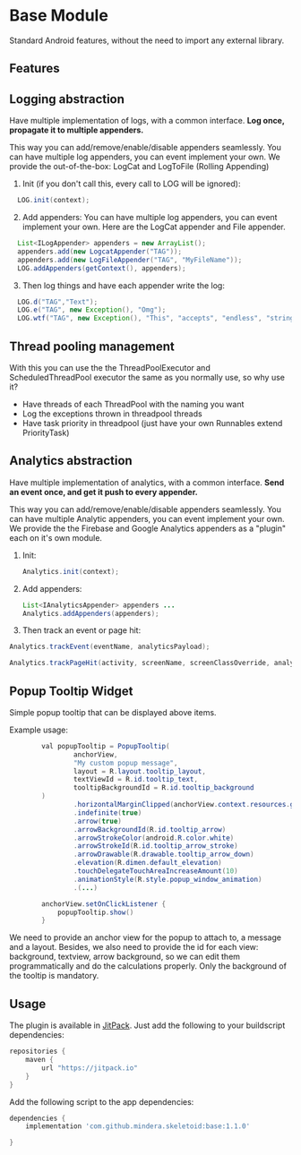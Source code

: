 # Base Module
Standard Android features, without the need to import any external library.

## Features

## Logging abstraction
Have multiple implementation of logs, with a common interface. **Log once, propagate it to multiple appenders.**

This way you can add/remove/enable/disable appenders seamlessly.
You can have multiple log appenders, you can event implement your own. We provide the out-of-the-box: LogCat and LogToFile (Rolling Appending)

1. Init (if you don't call this, every call to LOG will be ignored):

  ```java
    LOG.init(context);
  ```

2. Add appenders:
    You can have multiple log appenders, you can event implement your own.
      Here are the LogCat appender and File appender.

  ```java
    List<ILogAppender> appenders = new ArrayList();
    appenders.add(new LogcatAppender("TAG"));
    appenders.add(new LogFileAppender("TAG", "MyFileName"));
    LOG.addAppenders(getContext(), appenders);
  ```

3. Then log things and have each appender write the log:

 ```java
   LOG.d("TAG","Text");
   LOG.e("TAG", new Exception(), "Omg");
   LOG.wtf("TAG", new Exception(), "This", "accepts", "endless", "strings");
 ```

## Thread pooling management
With this you can use the the ThreadPoolExecutor and ScheduledThreadPool executor the same as you normally use, so why use it?
- Have threads of each ThreadPool with the naming you want
- Log the exceptions thrown in threadpool threads
- Have task priority in threadpool (just have your own Runnables extend PriorityTask)


## Analytics abstraction
Have multiple implementation of analytics, with a common interface. **Send an event once, and get it push to every appender.**

This way you can add/remove/enable/disable appenders seamlessly.
You can have multiple Analytic appenders, you can event implement your own. We provide the the Firebase and Google Analytics appenders as a "plugin" each on it's own module.

1. Init:

    ```java
    Analytics.init(context);
    ```

2. Add appenders:


    ```java
    List<IAnalyticsAppender> appenders ...
    Analytics.addAppenders(appenders);
    ```

3. Then track an event or page hit:

```java
Analytics.trackEvent(eventName, analyticsPayload);
   ```

   ```java
   Analytics.trackPageHit(activity, screenName, screenClassOverride, analyticsPayload);
   ```

## Popup Tooltip Widget
Simple popup tooltip that can be displayed above items.

Example usage: 

```java
        val popupTooltip = PopupTooltip(
                anchorView,
                "My custom popup message",
                layout = R.layout.tooltip_layout,
                textViewId = R.id.tooltip_text,
                tooltipBackgroundId = R.id.tooltip_background
        )
                .horizontalMarginClipped(anchorView.context.resources.getDimension(R.dimen.half_margin).toInt())
                .indefinite(true)
                .arrow(true)
                .arrowBackgroundId(R.id.tooltip_arrow)
                .arrowStrokeColor(android.R.color.white)
                .arrowStrokeId(R.id.tooltip_arrow_stroke)
                .arrowDrawable(R.drawable.tooltip_arrow_down)
                .elevation(R.dimen.default_elevation)
                .touchDelegateTouchAreaIncreaseAmount(10)
                .animationStyle(R.style.popup_window_animation)
                .(...)

        anchorView.setOnClickListener {
            popupTooltip.show()
        }
```

We need to provide an anchor view for the popup to attach to, a message and a layout. Besides,
we also need to provide the id for each view: background, textview, arrow background, so we can
edit them programmatically and do the calculations properly. Only the background of the tooltip is 
mandatory.

## Usage

The plugin is available in [JitPack](https://jitpack.io/). Just add the following to your buildscript dependencies:

```groovy
repositories {
    maven {
        url "https://jitpack.io"
    }
}

```

Add the following script to the app dependencies:

```groovy
dependencies {
    implementation 'com.github.mindera.skeletoid:base:1.1.0'

}
```
